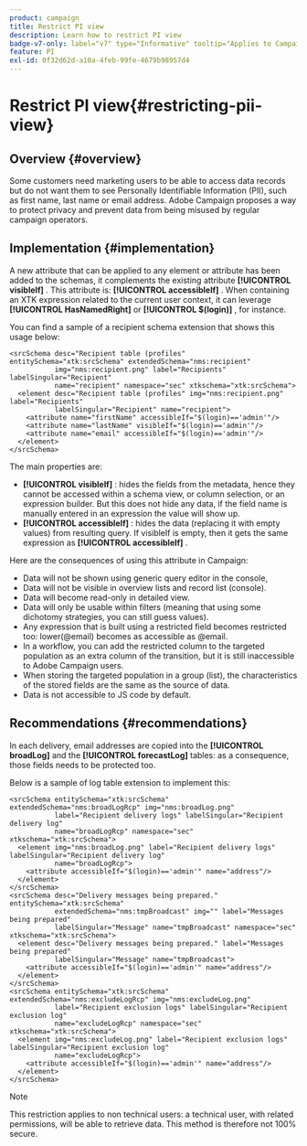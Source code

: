 ```yaml
---
product: campaign
title: Restrict PI view
description: Learn how to restrict PI view
badge-v7-only: label="v7" type="Informative" tooltip="Applies to Campaign Classic v7 only"
feature: PI
exl-id: 0f32d62d-a10a-4feb-99fe-4679b98957d4
---
```

# Restrict PI view{#restricting-pii-view}

## Overview {#overview}

Some customers need marketing users to be able to access data records but do not want them to see Personally Identifiable Information (PII), such as first name, last name or email address. Adobe Campaign proposes a way to protect privacy and prevent data from being misused by regular campaign operators.

## Implementation {#implementation}

A new attribute that can be applied to any element or attribute has been added to the schemas, it complements the existing attribute **[!UICONTROL visibleIf]** . This attribute is: **[!UICONTROL accessibleIf]** . When containing an XTK expression related to the current user context, it can leverage **[!UICONTROL HasNamedRight]** or **[!UICONTROL $(login)]** , for instance.

You can find a sample of a recipient schema extension that shows this usage below:

```
<srcSchema desc="Recipient table (profiles" entitySchema="xtk:srcSchema" extendedSchema="nms:recipient"
           img="nms:recipient.png" label="Recipients" labelSingular="Recipient"
           name="recipient" namespace="sec" xtkschema="xtk:srcSchema">
  <element desc="Recipient table (profiles" img="nms:recipient.png" label="Recipients"
           labelSingular="Recipient" name="recipient">
    <attribute name="firstName" accessibleIf="$(login)=='admin'"/>
    <attribute name="lastName" visibleIf="$(login)=='admin'"/>
    <attribute name="email" accessibleIf="$(login)=='admin'"/>
  </element>
</srcSchema>
```

The main properties are:

* **[!UICONTROL visibleIf]** : hides the fields from the metadata, hence they cannot be accessed within a schema view, or column selection, or an expression builder. But this does not hide any data, if the field name is manually entered in an expression the value will show up.
* **[!UICONTROL accessibleIf]** : hides the data (replacing it with empty values) from resulting query. If visibleIf is empty, then it gets the same expression as **[!UICONTROL accessibleIf]** .

Here are the consequences of using this attribute in Campaign:

* Data will not be shown using generic query editor in the console,
* Data will not be visible in overview lists and record list (console).
* Data will become read-only in detailed view.
* Data will only be usable within filters (meaning that using some dichotomy strategies, you can still guess values).
* Any expression that is built using a restricted field becomes restricted too: lower(@email) becomes as accessible as @email.
* In a workflow, you can add the restricted column to the targeted population as an extra column of the transition, but it is still inaccessible to Adobe Campaign users.
* When storing the targeted population in a group (list), the characteristics of the stored fields are the same as the source of data.
* Data is not accessible to JS code by default.

## Recommendations {#recommendations}

In each delivery, email addresses are copied into the **[!UICONTROL broadLog]** and the **[!UICONTROL forecastLog]** tables: as a consequence, those fields needs to be protected too.

Below is a sample of log table extension to implement this:

```
<srcSchema entitySchema="xtk:srcSchema" extendedSchema="nms:broadLogRcp" img="nms:broadLog.png"
           label="Recipient delivery logs" labelSingular="Recipient delivery log"
           name="broadLogRcp" namespace="sec" xtkschema="xtk:srcSchema">
  <element img="nms:broadLog.png" label="Recipient delivery logs" labelSingular="Recipient delivery log"
           name="broadLogRcp">
    <attribute accessibleIf="$(login)=='admin'" name="address"/>
  </element>
</srcSchema>
<srcSchema desc="Delivery messages being prepared." entitySchema="xtk:srcSchema"
           extendedSchema="nms:tmpBroadcast" img="" label="Messages being prepared"
           labelSingular="Message" name="tmpBroadcast" namespace="sec" xtkschema="xtk:srcSchema">
  <element desc="Delivery messages being prepared." label="Messages being prepared"
           labelSingular="Message" name="tmpBroadcast">
    <attribute accessibleIf="$(login)=='admin'" name="address"/>
  </element>
</srcSchema>
<srcSchema entitySchema="xtk:srcSchema" extendedSchema="nms:excludeLogRcp" img="nms:excludeLog.png"
           label="Recipient exclusion logs" labelSingular="Recipient exclusion log"
           name="excludeLogRcp" namespace="sec" xtkschema="xtk:srcSchema">
  <element img="nms:excludeLog.png" label="Recipient exclusion logs" labelSingular="Recipient exclusion log"
           name="excludeLogRcp">
    <attribute accessibleIf="$(login)=='admin'" name="address"/>
  </element>
</srcSchema>
```

>[!NOTE]
>
>This restriction applies to non technical users: a technical user, with related permissions, will be able to retrieve data. This method is therefore not 100% secure.
